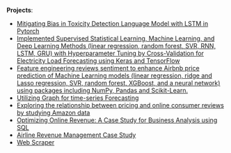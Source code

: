 **Projects**:
- [Mitigating Bias in Toxicity Detection Language Model with LSTM in Pytorch ](https://github.com/hajigholam/ToxicityDetection_Bias)
- [Implemented Supervised Statistical Learning, Machine Learning, and Deep Learning Methods (linear regression, random forest,
SVR, RNN, LSTM, GRU) with Hyperparameter Tuning by Cross-Validation for Electricity Load Forecasting using Keras and
TensorFlow ](https://github.com/hajigholam/DL_Electricity)
- [Feature engineering reviews sentiment to enhance Airbnb price prediction of Machine Learning models (linear regression,
ridge and Lasso regression, SVR, random forest, XGBoost, and a neural network) using packages including NumPy, Pandas
and Scikit-Learn.](https://github.com/hajigholam/Airbnb_Price_Sentiment)
- [Utilizing Graph for time-series Forecasting](https://github.com/hajigholam/Visibility_Graph)
- [Exploring the relationship between pricing and online consumer reviews by studying Amazon data](https://github.com/hajigholam/Amazon_Consumer_Reviews)
- [Optimizing Online Revenue: A Case Study for Business Analysis using SQL](https://github.com/hajigholam/Optimizing_Revenue_SQL)
- [Airline Revenue Management Case Study](https://github.com/hajigholam/RevenueManagement/tree/main)
- [Web Scraper](https://github.com/hajigholam/Amazon_Scraper)



